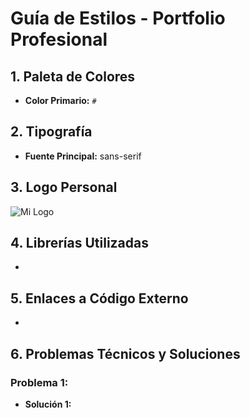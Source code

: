 # Guía de Estilos - Portfolio Profesional

## 1. Paleta de Colores

- **Color Primario:**  `#`

## 2. Tipografía

- **Fuente Principal:** sans-serif

## 3. Logo Personal

![Mi Logo](img/FAVICON.png)

## 4. Librerías Utilizadas

- 

## 5. Enlaces a Código Externo

- 

## 6. Problemas Técnicos y Soluciones

### **Problema 1:**

- **Solución 1:**